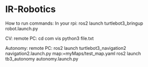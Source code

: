# IR-Robotics

How to run commands:
In your rpi:
ros2 launch turtlebot3_bringup robot.launch.py

CV:
remote PC: 
cd com vis
python3 file.txt

Autonomy:
remote PC:
ros2 launch turtlebot3_navigation2 navigation2.launch.py map:=myMaps/test_map.yaml
ros2 launch tb3_autonomy autonomy.launch.py
